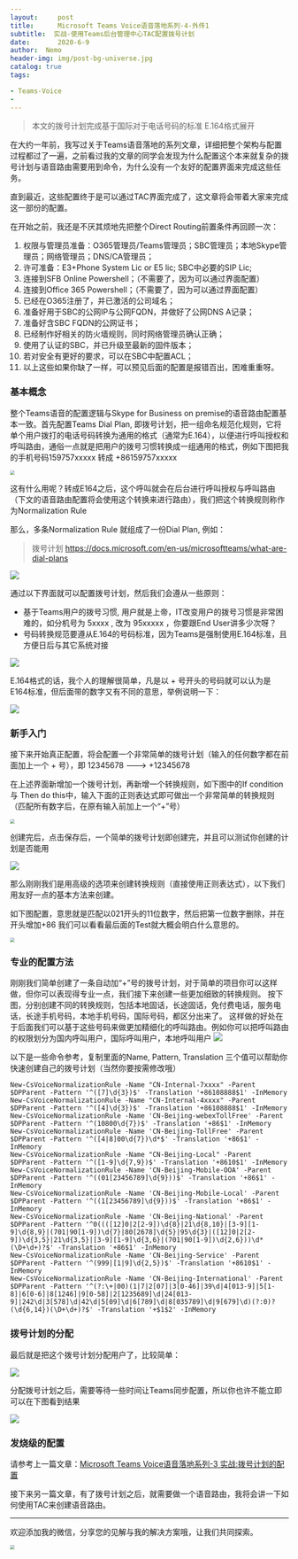 ```yaml
---
layout:     post
title:      Microsoft Teams Voice语音落地系列-4-外传1
subtitle:  实战-使用Teams后台管理中心TAC配置拨号计划
date:       2020-6-9
author:  Nemo
header-img: img/post-bg-universe.jpg
catalog: true
tags:

- Teams-Voice
- 
---
```


> 本文的拨号计划完成基于国际对于电话号码的标准 E.164格式展开

在大约一年前，我写过关于Teams语音落地的系列文章，详细把整个架构与配置过程都过了一遍，之前看过我的文章的同学会发现为什么配置这个本来就复杂的拨号计划与语音路由需要用到命令，为什么没有一个友好的配置界面来完成这些任务。

直到最近，这些配置终于是可以通过TAC界面完成了，这文章将会带着大家来完成这一部份的配置。

在开始之前，我还是不厌其烦地先把整个Direct Routing前置条件再回顾一次：

1. 权限与管理员准备：O365管理员/Teams管理员；SBC管理员；本地Skype管理员；网络管理员；DNS/CA管理员；
2. 许可准备：E3+Phone System Lic or E5 lic; SBC中必要的SIP Lic;
3. 连接到SFB Online Powershell；（不需要了，因为可以通过界面配置）
4. 连接到Office 365 Powershell；（不需要了，因为可以通过界面配置）
5. 已经在O365注册了，并已激活的公司域名；
6. 准备好用于SBC的公网IP与公网FQDN，并做好了公网DNS A记录；
7. 准备好含SBC FQDN的公网证书；
8. 已经制作好相关的防火墙规则，同时网络管理员确认正确；
9. 使用了认证的SBC，并已升级至最新的固件版本；
10. 若对安全有更好的要求，可以在SBC中配置ACL；
11. 以上这些如果你缺了一样，可以预见后面的配置是报错百出，困难重重呀。

### 基本概念

整个Teams语音的配置逻辑与Skype for Business on premise的语音路由配置基本一致。首先配置Teams Dial Plan, 即拨号计划，把一组命名规范化规则，它将单个用户拨打的电话号码转换为通用的格式（通常为E.164），以便进行呼叫授权和呼叫路由，通俗一点就是把用户的拨号习惯转换成一组通用的格式，例如下图把我的手机号码159757xxxxx 转成 +86159757xxxxx

<img src="https://cdn.jsdelivr.net/gh/tangx007/tangx007.github.io/img/20200609203415.png" style="zoom:50%;" />

这有什么用呢？转成E164之后，这个呼叫就会在后台进行呼叫授权与呼叫路由（下文的语音路由配置将会使用这个转换来进行路由），我们把这个转换规则称作为Normalization Rule

那么，多条Normalization Rule 就组成了一份Dial Plan, 例如：

> 拨号计划 https://docs.microsoft.com/en-us/microsoftteams/what-are-dial-plans

![](https://cdn.jsdelivr.net/gh/tangx007/tangx007.github.io/img/20200609203449.png)

通过以下界面就可以配置拨号计划，然后我们会遵从一些原则：

- 基于Teams用户的拨号习惯, 用户就是上帝，IT改变用户的拨号习惯是非常困难的，如分机号为 5xxxx , 改为 95xxxxx ，你要跟End User讲多少次呀？
- 号码转换规范要遵从E.164的号码标准，因为Teams是强制使用E.164标准，且方便日后与其它系统对接

![](https://cdn.jsdelivr.net/gh/tangx007/tangx007.github.io/img/20200609161049.png)

E.164格式的话，我个人的理解很简单，凡是以 + 号开头的号码就可以认为是 E164标准，但后面带的数字又有不同的意思，举例说明一下：

![](https://cdn.jsdelivr.net/gh/tangx007/tangx007.github.io/img/20200609203512.png)

### 新手入门

接下来开始真正配置，将会配置一个非常简单的拨号计划（输入的任何数字都在前面加上一个 + 号），即 12345678 ---> +12345678 

在上述界面新增加一个拨号计划，再新增一个转换规则，如下图中的If condition 与 Then do this中，输入下面的正则表达式即可做出一个非常简单的转换规则
（匹配所有数字后，在原有输入前加上一个“+”号）

<img src="https://cdn.jsdelivr.net/gh/tangx007/tangx007.github.io/img/20200609161643.png" style="zoom:50%;" />

创建完后，点击保存后，一个简单的拨号计划即创建完，并且可以测试你创建的计划是否能用

![](https://cdn.jsdelivr.net/gh/tangx007/tangx007.github.io/img/20200609164237.png)

那么刚刚我们是用高级的选项来创建转换规则（直接使用正则表达式），以下我们用友好一点的基本方法来创建。

如下图配置，意思就是匹配以021开头的11位数字，然后把第一位数字删除，并在开头增加+86
我们可以看看最后面的Test就大概会明白什么意思的。

<img src="https://cdn.jsdelivr.net/gh/tangx007/tangx007.github.io/img/20200609164031.png" style="zoom:50%;" />

### 专业的配置方法

刚刚我们简单创建了一条自动加“+”号的拨号计划，对于简单的项目你可以这样做，但你可以表现得专业一点，我们接下来创建一些更加细致的转换规则。
按下图，分别创建不同的转换规则，包括本地固话，长途固话，免付费电话，服务电话，长途手机号码，本地手机号码，国际号码，都区分出来了。
这样做的好处在于后面我们可以基于这些号码来做更加精细化的呼叫路由。例如你可以把呼叫路由的权限划分为国内呼叫用户，国际呼叫用户，本地呼叫用户
![](https://cdn.jsdelivr.net/gh/tangx007/tangx007.github.io/img/20200609165407.png)

以下是一些命令参考，复制里面的Name, Pattern, Translation 三个值可以帮助你快速创建自己的拨号计划（当然你要按需修改哦）
```
New-CsVoiceNormalizationRule -Name "CN-Internal-7xxxx" -Parent $DPParent -Pattern '^([7]\d{3})$' -Translation '+86108888$1' -InMemory 
New-CsVoiceNormalizationRule -Name "CN-Internal-4xxxx" -Parent $DPParent -Pattern '^([4]\d{3})$' -Translation '+86108888$1' -InMemory 
New-CsVoiceNormalizationRule -Name 'CN-Beijing-webexTollFree' -Parent $DPParent -Pattern '^(10800\d{7})$' -Translation '+86$1' -InMemory 
New-CsVoiceNormalizationRule -Name 'CN-Beijing-TollFree' -Parent $DPParent -Pattern '^([4|8]00\d{7})\d*$' -Translation '+86$1' -InMemory 
New-CsVoiceNormalizationRule -Name "CN-Beijing-Local" -Parent $DPParent -Pattern '^([1-9]\d{7,9})$' -Translation '+8610$1' -InMemory 
New-CsVoiceNormalizationRule -Name 'CN-Beijing-Mobile-OOA' -Parent $DPParent -Pattern '^((01[23456789]\d{9}))$' -Translation '+86$1' -InMemory 
New-CsVoiceNormalizationRule -Name 'CN-Beijing-Mobile-Local' -Parent $DPParent -Pattern '^((1[23456789]\d{9}))$' -Translation '+86$1' -InMemory 
New-CsVoiceNormalizationRule -Name 'CN-Beijing-National' -Parent $DPParent -Pattern '^0((([12]0|2[2-9])\d{8}|21\d{8,10}|[3-9][1-9]\d{8,9}|(701|90[1-9])\d{7}|80[2678]\d{5}|95\d{3}|([12]0|2[2-9])\d{3,5}|21\d{3,5}|[3-9][1-9]\d{3,6}|(701|90[1-9])\d{2,6}))\d*(\D+\d+)?$' -Translation '+86$1' -InMemory 
New-CsVoiceNormalizationRule -Name 'CN-Beijing-Service' -Parent $DPParent -Pattern '^(999|[1|9]\d{2,5})$' -Translation '+8610$1' -InMemory
New-CsVoiceNormalizationRule -Name 'CN-Beijing-International' -Parent $DPParent -Pattern '^(?:\+|00)(1|7|2[07]|3[0-46]|39\d|4[013-9]|5[1-8]|6[0-6]|8[1246]|9[0-58]|2[1235689]\d|24[013-9]|242\d|3[578]\d|42\d|5[09]\d|6[789]\d|8[035789]\d|9[679]\d)(?:0)?(\d{6,14})(\D+\d+)?$' -Translation '+$1$2' -InMemory
```

### 拨号计划的分配

最后就是把这个拨号计划分配用户了，比较简单：

![](https://cdn.jsdelivr.net/gh/tangx007/tangx007.github.io/img/20200609170022.png)

分配拨号计划之后，需要等待一些时间让Teams同步配置，所以你也许不能立即可以在下图看到结果

![](https://cdn.jsdelivr.net/gh/tangx007/tangx007.github.io/img/20200609223135.png)

### 发烧级的配置

请参考上一篇文章：[Microsoft Teams Voice语音落地系列-3 实战:拨号计划的配置](https://blog.51cto.com/nemotan/2383423)

接下来另一篇文章，有了拨号计划之后，就需要做一个语音路由，我将会讲一下如何使用TAC来创建语音路由。

------

欢迎添加我的微信，分享您的见解与我的解决方案哦，让我们共同探索。

<img src="https://cdn.jsdelivr.net/gh/tangx007/tangx007.github.io/img/nemo-qrcode.jpg" style="zoom:50%;" />